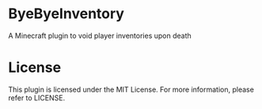 # ByeByeInventory
A Minecraft plugin to void player inventories upon death

# License

This plugin is licensed under the MIT License. For more information, please refer to LICENSE.
